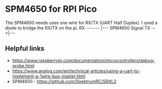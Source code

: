 # SPM4650 for RPI Pico
The SPM4650 needs uses one wire for RX/TX (UART Half Duplex). I used a diode to bridge the RX/TX on the pi.
RX -------
          |--- SPM4650 Signal
TX --<|---



## Helpful links
* https://www.raspberrypi.com/documentation/microcontrollers/debug-probe.html
* https://www.analog.com/en/technical-articles/using-a-uart-to-implement-a-1wire-bus-master.html
* SPM4650 - https://github.com/SpektrumRC/SRXL2